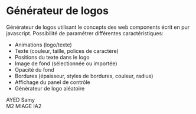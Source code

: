 # Générateur de logos

Générateur de logos utilisant le concepts des web components écrit en pur javascript.
Possibilité de paramétrer différentes caractéristiques:

- Animations (logo/texte)
- Texte (couleur, taille, polices de caractère)
- Positions du texte dans le logo
- Image de fond (sélectionnée ou importée)
- Opacité du fond
- Bordures (épaisseur, styles de bordures, couleur, radius)
- Affichage du panel de contrôle
- Générateur de logo aléatoire

AYED Samy<br>
M2 MIAGE IA2